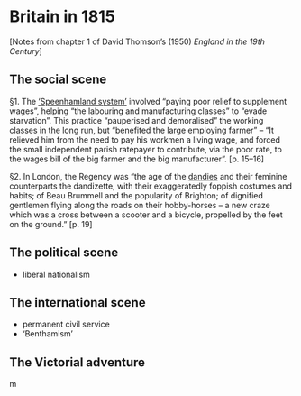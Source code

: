 # Britain in 1815

[Notes from chapter 1 of David Thomson’s (1950) *England in the 19th Century*]

## The social scene

§1. The [‘Speenhamland system’](https://en.wikipedia.org/wiki/Speenhamland_system) involved “paying poor relief to supplement wages”, helping “the labouring and manufacturing classes” to “evade starvation”. This practice “pauperised and demoralised” the working classes in the long run, but “benefited the large employing farmer” – “It relieved him from the need to pay his workmen a living wage, and forced the small independent parish ratepayer to contribute, via the poor rate, to the wages bill of the big farmer and the big manufacturer”. [p. 15–16]

§2. In London, the Regency was “the age of the [dandies](https://en.wikipedia.org/wiki/Dandy) and their feminine counterparts the dandizette, with their exaggeratedly foppish costumes and habits; of Beau Brummell and the popularity of Brighton; of dignified gentlemen flying along the roads on their hobby-horses – a new craze which was a cross between a scooter and a bicycle, propelled by the feet on the ground.” [p. 19]

## The political scene

- liberal nationalism

## The international scene

- permanent civil service
- ‘Benthamism’

## The Victorial adventure

m
